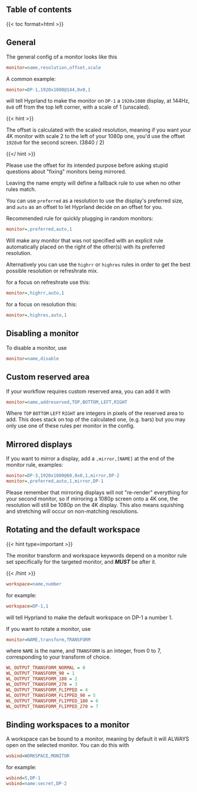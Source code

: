 ## Table of contents

{{< toc format=html >}}

## General

The general config of a monitor looks like this
```ini
monitor=name,resolution,offset,scale
```

A common example:

```ini
monitor=DP-1,1920x1080@144,0x0,1
```

will tell Hyprland to make the monitor on `DP-1` a `1920x1080` display, at 144Hz,
`0x0` off from the top left corner, with a scale of 1 (unscaled).

{{< hint >}}

The offset is calculated with the scaled resolution, meaning if
you want your 4K monitor with scale 2 to the left of your 1080p one, you'd use
the offset `1920x0` for the second screen. (3840 / 2)

{{</ hint >}}

Please use the offset for its intended purpose before asking stupid questions
about "fixing" monitors being mirrored.

Leaving the name empty will define a fallback rule to use when no other rules
match.

You can use `preferred` as a resolution to use the display's preferred size, and
`auto` as an offset to let Hyprland decide on an offset for you.

Recommended rule for quickly plugging in random monitors:

```ini
monitor=,preferred,auto,1
```

Will make any monitor that was not specified with an explicit rule automatically
placed on the right of the other(s) with its preferred resolution.

Alternatively you can use the `highrr` or `highres` rules in order to get the best possible
resolution or refreshrate mix.

for a focus on refreshrate use this:

```ini
monitor=,highrr,auto,1
```

for a focus on resolution this:

```ini
monitor=,highres,auto,1
```

## Disabling a monitor

To disable a monitor, use

```ini
monitor=name,disable
```

## Custom reserved area

If your workflow requires custom reserved area, you can add it with

```ini
monitor=name,addreserved,TOP,BOTTOM,LEFT,RIGHT
```

Where `TOP` `BOTTOM` `LEFT` `RIGHT` are integers in pixels of the reserved area
to add. This does stack on top of the calculated one, (e.g. bars) but you may
only use one of these rules per monitor in the config.

## Mirrored displays

If you want to mirror a display, add a `,mirror,[NAME]` at the end of the monitor
rule, examples:

```ini
monitor=DP-3,1920x1080@60,0x0,1,mirror,DP-2
monitor=,preferred,auto,1,mirror,DP-1
```

Please remember that mirroring displays will not "re-render" everything for your
second monitor, so if mirroring a 1080p screen onto a 4K one, the resolution will
still be 1080p on the 4K display. This also means squishing and stretching
will occur on non-matching resolutions.

## Rotating and the default workspace

{{< hint type=important >}}

The monitor transform and workspace keywords depend on a monitor rule set
specifically for the targeted monitor, and ***MUST*** be after it.

{{< /hint >}}

```ini
workspace=name,number
```

for example:

```ini
workspace=DP-1,1
```

will tell Hyprland to make the default workspace on DP-1 a number 1.

If you want to rotate a monitor, use

```ini
monitor=NAME,transform,TRANSFORM
```

where `NAME` is the name, and `TRANSFORM` is an integer, from 0 to 7,
corresponding to your transform of choice.

```ini
WL_OUTPUT_TRANSFORM_NORMAL = 0
WL_OUTPUT_TRANSFORM_90 = 1
WL_OUTPUT_TRANSFORM_180 = 2
WL_OUTPUT_TRANSFORM_270 = 3
WL_OUTPUT_TRANSFORM_FLIPPED = 4
WL_OUTPUT_TRANSFORM_FLIPPED_90 = 5
WL_OUTPUT_TRANSFORM_FLIPPED_180 = 6
WL_OUTPUT_TRANSFORM_FLIPPED_270 = 7
```

## Binding workspaces to a monitor

A workspace can be bound to a monitor, meaning by default it will ALWAYS open
on the selected monitor. You can do this with
```ini
wsbind=WORKSPACE,MONITOR
```

for example:
```ini
wsbind=5,DP-1
wsbind=name:secret,DP-2
```
